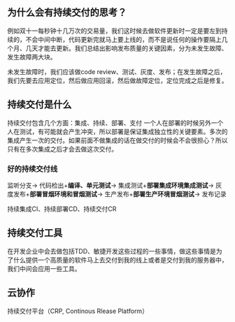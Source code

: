 ## 为什么会有持续交付的思考？
例如双十一每秒钟十几万次的交易量，我们这时候去做软件更新时一定是要左到持续的，不会中间中断，代码更新完就马上要上线的，而不是说任何的操作要隔上几个月、几天才能去更新。我们总结出影响发布质量的关键因素，分为未发生故障、发生故障两大块。

未发生故障时，我们应该做code review、测试、灰度、发布；在发生故障之后，我们先要去应用定位，然后做应用回滚，然后做故障定位，定位完成之后是修复。

## 持续交付是什么
持续交付包含几个方面：集成、持续、部署、支付
一个人在部署的时候另外一个人在测试，有可能就会产生冲突，所以部署是保证集成独立性的关键要素。多次的集成产生一次的交付。如果前面不做集成的话在做交付的时候会不会很担心？所以只有在多次集成之后才会去做这次交付。

### 好的持续交付线
监听分支->
代码检出+**编译、单元测试**->
集成测试+**部署集成环境集成测试**->
灰度发布+**部署冒烟环境和冒烟测试**->
生产发布+**部署生产环境冒烟测试**->
发布记录

持续集成CI、持续部署CD、持续交付CR

## 持续交付工具
在开发企业中会去做包括TDD、敏捷开发这些过程的一些事情，做这些事情是为了什么提供一个高质量的软件马上去交付到我的线上或者是交付到我的服务器中，我们中间会应用一些工具。

## 云协作
持续交付平台（CRP, Continous Rlease Platform）